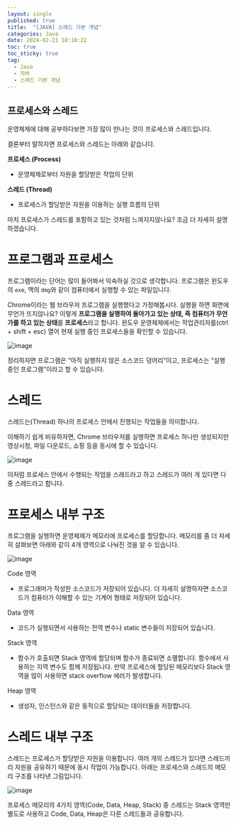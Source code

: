 ```yaml
---
layout: single
published: true
title:  "[JAVA] 스레드 기본 개념"
categories: Java
date: 2024-02-21 18:10:22
toc: true
toc_sticky: true
tag:   
  - Java
  - 자바
  - 스레드 기본 개념
---
```


## 프로세스와 스레드

운영체제에 대해 공부하다보면 가장 많이 만나는 것이 프로세스와 스레드입니다.

결론부터 말하자면 프로세스와 스레드는 아래와 같습니다.

**프로세스 (Process)**

- 운영체제로부터 자원을 할당받은 작업의 단위

**스레드 (Thread)**

- 프로세스가 할당받은 자원을 이용하는 실행 흐름의 단위

마치 프로세스가 스레드를 포함하고 있는 것처럼 느껴지지않나요? 조금 더 자세히 설명하겠습니다.

# 프로그램과 프로세스

프로그램이라는 단어는 많이 들어봐서 익숙하실 것으로 생각합니다. 프로그램은 윈도우의 `exe`, 맥의 `dmg`와 같이 컴퓨터에서 실행할 수 있는 파일입니다.

Chrome이라는 웹 브라우저 프로그램을 실행했다고 가정해봅시다. 실행을 하면 화면에 무언가 뜨지않나요? 이렇게 **프로그램을 실행하여 돌아가고 있는 상태, 즉 컴퓨터가 무언가를 하고 있는 상태**를 **프로세스**라고 합니다. 윈도우 운영체제에서는 작업관리자를(ctrl + shift + esc) 열어 현재 실행 중인 프로세스들을 확인할 수 있습니다.

![image](https://github.com/BaxDailyGit/BaxDailyGit/assets/99312529/44289bb8-572a-48fc-baaa-83c94513d9b0)


정리하자면 프로그램은 “아직 실행하지 않은 소스코드 덩어리”이고, 프로세스는 “실행 중인 프로그램”이라고 할 수 있습니다.

# 스레드

스레드는(Thread) 하나의 프로세스 안에서 진행되는 작업들을 의미합니다.

이해하기 쉽게 비유하자면, Chrome 브라우저를 실행하면 프로세스 하나만 생성되지만 영상시청, 파일 다운로드, 쇼핑 등을 동시에 할 수 있습니다.

![image](https://github.com/BaxDailyGit/BaxDailyGit/assets/99312529/6f587473-caf5-446c-8087-1806e6b5fdb5)


이처럼 프로세스 안에서 수행되는 작업을 스레드라고 하고 스레드가 여러 개 있다면 다중 스레드라고 합니다.

# 프로세스 내부 구조

프로그램을 실행하면 운영체제가 메모리에 프로세스를 할당합니다. 메모리를 좀 더 자세히 살펴보면 아래와 같이 4개 영역으로 나눠진 것을 알 수 있습니다.

![image](https://github.com/BaxDailyGit/BaxDailyGit/assets/99312529/0a53c490-713b-4c77-9197-71c2f2b0d1bd)


Code 영역

- 프로그래머가 작성한 소스코드가 저장되어 있습니다. 더 자세히 설명하자면 소스코드가 컴퓨터가 이해할 수 있는 기계어 형태로 저장되어 있습니다.

Data 영역

- 코드가 실행되면서 사용하는 전역 변수나 static 변수들이 저장되어 있습니다.

Stack 영역

- 함수가 호출되면 Stack 영역에 할당되며 함수가 종료되면 소멸합니다. 함수에서 사용하는 지역 변수도 함께 저장됩니다. 만약 프로세스에 할당된 메모리보다 Stack 영역을 많이 사용하면 stack overflow 에러가 발생합니다.

Heap 영역

- 생성자, 인스턴스와 같은 동적으로 할당되는 데이터들을 저장합니다.

# 스레드 내부 구조

스레드는 프로세스가 할당받은 자원을 이용합니다. 여러 개의 스레드가 있다면 스레드끼리 자원을 공유하기 때문에 동시 작업이 가능합니다. 아래는 프로세스와 스레드의 메모리 구조를 나타낸 그림입니다.

![image](https://github.com/BaxDailyGit/BaxDailyGit/assets/99312529/e0adbb67-eb19-4c41-8085-c835867925f4)


프로세스 메모리의 4가지 영역(Code, Data, Heap, Stack) 중 스레드는 Stack 영역만 별도로 사용하고 Code, Data, Heap은 다른 스레드들과 공유합니다.